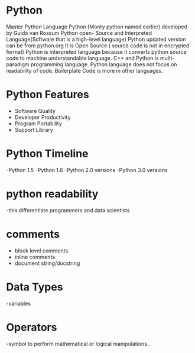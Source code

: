 # Python
Master Python Language
Python (Monty python named earlier) developed by Guido van Rossum
Python open- Source and Interpreted Language(Software that is a high-level language)
Python updated version can be from python.org
It is Open Source ( source code is not in encrypted format)
Python is interpreted language because it converts python source code to machine understandable language.
C++ and Python is multi-paradigm programming language.
Python language does not focus on readability of code.
Boilerplate Code is more in other languages.



# Python Features
- Software Quality
- Developer Productivity
- Program Portability
- Support Library


# Python Timeline
-Python 1.5
-Python 1.6
-Python 2.0 versions
-Python 3.0 versions

# python readability
-this differentiate programmers and data scientists

# comments
- block level comments
- inline comments
- document string/docstring

# Data Types
-variables

# Operators
-symbol to perform mathematical or logical manipulations..
